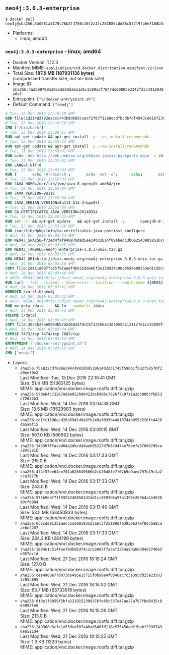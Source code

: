 ## `neo4j:3.0.3-enterprise`

```console
$ docker pull neo4j@sha256:53d981a3170c76b2f4750c16f2a1fc282885cdd88c527f9fb0e7168b536a99b7
```

-	Platforms:
	-	linux; amd64

### `neo4j:3.0.3-enterprise` - linux; amd64

-	Docker Version: 1.12.3
-	Manifest MIME: `application/vnd.docker.distribution.manifest.v2+json`
-	Total Size: **187.9 MB (187931136 bytes)**  
	(compressed transfer size, not on-disk size)
-	Image ID: `sha256:4a2b99790a306cd260da6a1d6c1509a3f7847dd0080be2342f23c3418048a0af`
-	Entrypoint: `["\/docker-entrypoint.sh"]`
-	Default Command: `["neo4j"]`

```dockerfile
# Tue, 13 Dec 2016 22:10:59 GMT
ADD file:1d214d2782eaccc743b8d683ccecf2f87f12a0ecdfbcd6fdf4943ce616f23870 in / 
# Tue, 13 Dec 2016 22:10:59 GMT
CMD ["/bin/bash"]
# Tue, 13 Dec 2016 23:00:11 GMT
RUN apt-get update && apt-get install -y --no-install-recommends 		ca-certificates 		curl 		wget 	&& rm -rf /var/lib/apt/lists/*
# Tue, 13 Dec 2016 23:53:32 GMT
RUN apt-get update && apt-get install -y --no-install-recommends 		bzip2 		unzip 		xz-utils 	&& rm -rf /var/lib/apt/lists/*
# Tue, 13 Dec 2016 23:55:01 GMT
RUN echo 'deb http://deb.debian.org/debian jessie-backports main' > /etc/apt/sources.list.d/jessie-backports.list
# Tue, 13 Dec 2016 23:55:02 GMT
ENV LANG=C.UTF-8
# Tue, 13 Dec 2016 23:55:03 GMT
RUN { 		echo '#!/bin/sh'; 		echo 'set -e'; 		echo; 		echo 'dirname "$(dirname "$(readlink -f "$(which javac || which java)")")"'; 	} > /usr/local/bin/docker-java-home 	&& chmod +x /usr/local/bin/docker-java-home
# Tue, 13 Dec 2016 23:55:03 GMT
ENV JAVA_HOME=/usr/lib/jvm/java-8-openjdk-amd64/jre
# Tue, 13 Dec 2016 23:55:04 GMT
ENV JAVA_VERSION=8u111
# Tue, 13 Dec 2016 23:55:04 GMT
ENV JAVA_DEBIAN_VERSION=8u111-b14-2~bpo8+1
# Tue, 13 Dec 2016 23:55:04 GMT
ENV CA_CERTIFICATES_JAVA_VERSION=20140324
# Tue, 13 Dec 2016 23:55:25 GMT
RUN set -x 	&& apt-get update 	&& apt-get install -y 		openjdk-8-jre-headless="$JAVA_DEBIAN_VERSION" 		ca-certificates-java="$CA_CERTIFICATES_JAVA_VERSION" 	&& rm -rf /var/lib/apt/lists/* 	&& [ "$JAVA_HOME" = "$(docker-java-home)" ]
# Tue, 13 Dec 2016 23:55:26 GMT
RUN /var/lib/dpkg/info/ca-certificates-java.postinst configure
# Wed, 14 Dec 2016 03:03:24 GMT
ENV NEO4J_SHA256=f73ed4faf94087bded5ee34bc2614f09bbedc3b6e25439058526ce5506eb127e
# Wed, 14 Dec 2016 03:03:25 GMT
ENV NEO4J_TARBALL=neo4j-enterprise-3.0.3-unix.tar.gz
# Wed, 14 Dec 2016 03:03:25 GMT
ARG NEO4J_URI=http://dist.neo4j.org/neo4j-enterprise-3.0.3-unix.tar.gz
# Wed, 14 Dec 2016 03:03:26 GMT
COPY file:2e411d607fa15f91ae6f4b515dde6bf3e158d34c0036556e00553ed1c50cd63d in /tmp/ 
# Wed, 14 Dec 2016 03:03:40 GMT
# ARGS: NEO4J_URI=http://dist.neo4j.org/neo4j-enterprise-3.0.3-unix.tar.gz
RUN curl --fail --silent --show-error --location --remote-name ${NEO4J_URI}     && echo "${NEO4J_SHA256} ${NEO4J_TARBALL}" | sha256sum --check --quiet -     && tar --extract --file ${NEO4J_TARBALL} --directory /var/lib     && mv /var/lib/neo4j-* /var/lib/neo4j     && rm ${NEO4J_TARBALL}
# Wed, 14 Dec 2016 03:03:41 GMT
WORKDIR /var/lib/neo4j
# Wed, 14 Dec 2016 03:03:42 GMT
# ARGS: NEO4J_URI=http://dist.neo4j.org/neo4j-enterprise-3.0.3-unix.tar.gz
RUN mv data /data     && ln --symbolic /data
# Wed, 14 Dec 2016 03:03:43 GMT
VOLUME [/data]
# Wed, 14 Dec 2016 03:03:43 GMT
COPY file:30c4b27b65084bb7a5d68a5f0cb5f22556ac3d3055a21211c7e1cc5b050f77f4 in /docker-entrypoint.sh 
# Wed, 14 Dec 2016 03:03:44 GMT
EXPOSE 7473/tcp 7474/tcp 7687/tcp
# Wed, 14 Dec 2016 03:03:54 GMT
ENTRYPOINT ["/docker-entrypoint.sh"]
# Wed, 14 Dec 2016 03:03:55 GMT
CMD ["neo4j"]
```

-	Layers:
	-	`sha256:75a822cd7888e394c49828b951061402d31745f596b1f502758570f2d0ee79e2`  
		Last Modified: Tue, 13 Dec 2016 22:16:41 GMT  
		Size: 51.4 MB (51363125 bytes)  
		MIME: application/vnd.docker.image.rootfs.diff.tar.gzip
	-	`sha256:57de64c72267e88e952b064236cb906c7626f7c07a1a2d5900cf6953e72632b3`  
		Last Modified: Wed, 14 Dec 2016 03:04:38 GMT  
		Size: 18.5 MB (18529983 bytes)  
		MIME: application/vnd.docker.image.rootfs.diff.tar.gzip
	-	`sha256:cd1fc1696ecd26a5941dda9fb149af093b44010744b855d220fc44264a5a0f15`  
		Last Modified: Wed, 14 Dec 2016 03:09:15 GMT  
		Size: 567.0 KB (566962 bytes)  
		MIME: application/vnd.docker.image.rootfs.diff.tar.gzip
	-	`sha256:34836fffacad04a2dbcda9aeb95227d7b6c9474e76befa878667d9cac93c5e1b`  
		Last Modified: Wed, 14 Dec 2016 03:17:33 GMT  
		Size: 215.0 B  
		MIME: application/vnd.docker.image.rootfs.diff.tar.gzip
	-	`sha256:4f4f57ee64ee701a626649566d2cb26d8fe7f02b9d9aed797b19c1a2cca3077b`  
		Last Modified: Wed, 14 Dec 2016 03:17:33 GMT  
		Size: 243.0 B  
		MIME: application/vnd.docker.image.rootfs.diff.tar.gzip
	-	`sha256:975b9daf71f592b2408562d1dd1cc8593b6a97a1399c2b9b4a2e453090cf8884`  
		Last Modified: Wed, 14 Dec 2016 03:17:46 GMT  
		Size: 53.5 MB (53450833 bytes)  
		MIME: application/vnd.docker.image.rootfs.diff.tar.gzip
	-	`sha256:6c6cde91351aecc55b685935d3a6c3f2a189dfe3850627ef8dcbe8caac6e2207`  
		Last Modified: Wed, 14 Dec 2016 03:17:33 GMT  
		Size: 284.2 KB (284199 bytes)  
		MIME: application/vnd.docker.image.rootfs.diff.tar.gzip
	-	`sha256:1894e1c514fee70db05df4c2c53883f7aaaf2254a8da0ed04d374665e957dc1d`  
		Last Modified: Wed, 21 Dec 2016 18:15:24 GMT  
		Size: 127.0 B  
		MIME: application/vnd.docker.image.rootfs.diff.tar.gzip
	-	`sha256:cee4988a77b07366495e1c715f0b96e4f0346ac7c3a395dd25e235833785c895`  
		Last Modified: Wed, 21 Dec 2016 18:15:32 GMT  
		Size: 63.7 MB (63733916 bytes)  
		MIME: application/vnd.docker.image.rootfs.diff.tar.gzip
	-	`sha256:610e1f6859f5bfa2219152308376fe85c537a47ae27a7b7fbd8435c864897fe0`  
		Last Modified: Wed, 21 Dec 2016 18:15:26 GMT  
		Size: 213.0 B  
		MIME: application/vnd.docker.image.rootfs.diff.tar.gzip
	-	`sha256:249368e3cfe1a55dea507a46a8546fd118e575458adffbabf29997496ea511d4`  
		Last Modified: Wed, 21 Dec 2016 18:15:25 GMT  
		Size: 1.3 KB (1320 bytes)  
		MIME: application/vnd.docker.image.rootfs.diff.tar.gzip
